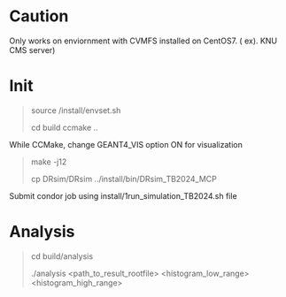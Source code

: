 # Caution
Only works on enviornment with CVMFS installed on CentOS7. ( ex). KNU CMS server)

# Init
> source /install/envset.sh
>
> cd build
> ccmake ..

While CCMake, change GEANT4_VIS option ON for visualization

> make -j12
>
> cp DRsim/DRsim ../install/bin/DRsim_TB2024_MCP

Submit condor job using install/1run_simulation_TB2024.sh file

# Analysis

> cd build/analysis
>
> ./analysis <path_to_result_rootfile> <histogram_low_range> <histogram_high_range>
